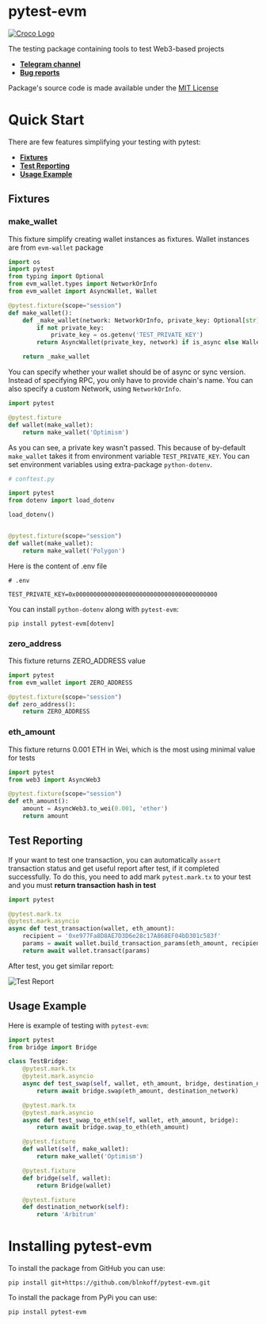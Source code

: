 # pytest-evm

[![Croco Logo](https://i.ibb.co/G5Pjt6M/logo.png)](https://t.me/crocofactory)

The testing package containing tools to test Web3-based projects

- **[Telegram channel](https://t.me/crocofactory)**
- **[Bug reports](https://github.com/blnkoff/pytest-evm/issues)**

Package's source code is made available under the [MIT License](LICENSE)

# Quick Start
There are few features simplifying your testing with pytest:
- **[Fixtures](#fixtures)**
- **[Test Reporting](#test-reporting)**
- **[Usage Example](#usage-example)**

## Fixtures

### make_wallet
This fixture simplify creating wallet instances as fixtures. Wallet instances are from `evm-wallet` package

```python
import os
import pytest
from typing import Optional
from evm_wallet.types import NetworkOrInfo
from evm_wallet import AsyncWallet, Wallet

@pytest.fixture(scope="session")
def make_wallet():
    def _make_wallet(network: NetworkOrInfo, private_key: Optional[str] = None, is_async: bool = True):
        if not private_key:
            private_key = os.getenv('TEST_PRIVATE_KEY')
        return AsyncWallet(private_key, network) if is_async else Wallet(private_key, network)

    return _make_wallet
```

You can specify whether your wallet should be of async or sync version. Instead of specifying RPC, you only have to provide
chain's name. You can also specify a custom Network, using `NetworkOrInfo`. 

```python
import pytest

@pytest.fixture
def wallet(make_wallet):
    return make_wallet('Optimism')
```

As you can see, a private key wasn't passed. This because of by-default `make_wallet` takes it from
environment variable `TEST_PRIVATE_KEY`. You can set environment variables using extra-package `python-dotenv`.

```python
# conftest.py

import pytest
from dotenv import load_dotenv

load_dotenv()


@pytest.fixture(scope="session")
def wallet(make_wallet):
    return make_wallet('Polygon')
```
 
Here is the content of .env file

```shell
# .env

TEST_PRIVATE_KEY=0x0000000000000000000000000000000000000000
```

You can install `python-dotenv` along with `pytest-evm`:

```shell
pip install pytest-evm[dotenv]
```

### zero_address
This fixture returns ZERO_ADDRESS value      

```python
import pytest
from evm_wallet import ZERO_ADDRESS

@pytest.fixture(scope="session")
def zero_address():
    return ZERO_ADDRESS
```

### eth_amount
This fixture returns 0.001 ETH in Wei, which is the most using minimal value for tests 

```python
import pytest
from web3 import AsyncWeb3

@pytest.fixture(scope="session")
def eth_amount():
    amount = AsyncWeb3.to_wei(0.001, 'ether')
    return amount
```

## Test Reporting
If your want to test one transaction, you can automatically `assert` transaction status and get useful report after test,
if it completed successfully. To do this, you need to add mark `pytest.mark.tx` to your test and you must **return 
transaction hash in test**

```python
import pytest

@pytest.mark.tx
@pytest.mark.asyncio
async def test_transaction(wallet, eth_amount):
    recipient = '0xe977Fa8D8AE7D3D6e28c17A868EF04bD301c583f'
    params = await wallet.build_transaction_params(eth_amount, recipient=recipient)
    return await wallet.transact(params)
```

After test, you get similar report:

![Test Report](https://i.ibb.co/h98dNPL/Screenshot-2024-04-22-at-22-41-19.png)
         
## Usage Example
Here is example of testing with `pytest-evm`:

```python
import pytest
from bridge import Bridge

class TestBridge:
    @pytest.mark.tx
    @pytest.mark.asyncio
    async def test_swap(self, wallet, eth_amount, bridge, destination_network):
        return await bridge.swap(eth_amount, destination_network)

    @pytest.mark.tx
    @pytest.mark.asyncio
    async def test_swap_to_eth(self, wallet, eth_amount, bridge):
        return await bridge.swap_to_eth(eth_amount)

    @pytest.fixture
    def wallet(self, make_wallet):
        return make_wallet('Optimism')

    @pytest.fixture
    def bridge(self, wallet):
        return Bridge(wallet)

    @pytest.fixture
    def destination_network(self):
        return 'Arbitrum'
```

# Installing pytest-evm
To install the package from GitHub you can use:

```shell
pip install git+https://github.com/blnkoff/pytest-evm.git
```

To install the package from PyPi you can use:
```shell
pip install pytest-evm
```
